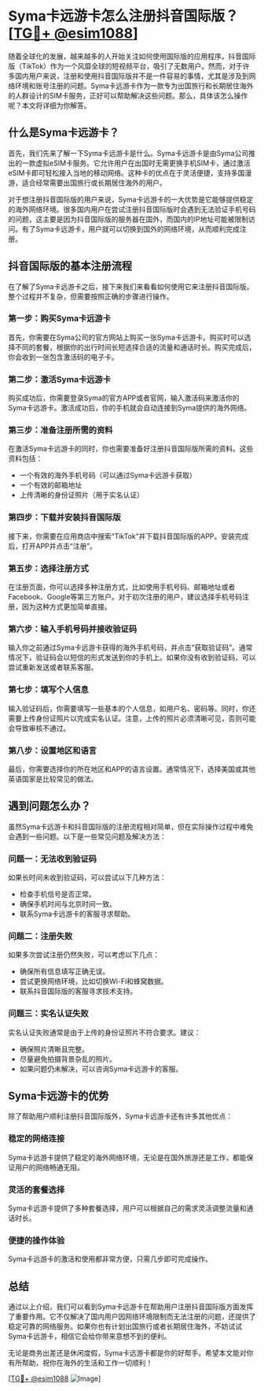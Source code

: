 # Syma卡远游卡怎么注册抖音国际版？[[TG💪+ @esim1088](https://t.me/s/esim1088)]

随着全球化的发展，越来越多的人开始关注如何使用国际版的应用程序。抖音国际版（TikTok）作为一个风靡全球的短视频平台，吸引了无数用户。然而，对于许多国内用户来说，注册和使用抖音国际版并不是一件容易的事情，尤其是涉及到网络环境和账号注册的问题。Syma卡远游卡作为一款专为出国旅行和长期居住海外的人群设计的SIM卡服务，正好可以帮助解决这些问题。那么，具体该怎么操作呢？本文将详细为你解答。

## 什么是Syma卡远游卡？

首先，我们先来了解一下Syma卡远游卡是什么。Syma卡远游卡是由Syma公司推出的一款虚拟eSIM卡服务。它允许用户在出国时无需更换手机SIM卡，通过激活eSIM卡即可轻松接入当地的移动网络。这种卡的优点在于灵活便捷，支持多国漫游，适合经常需要出国旅行或长期居住海外的用户。

对于想注册抖音国际版的用户来说，Syma卡远游卡的一大优势是它能够提供稳定的海外网络环境。很多国内用户在尝试注册抖音国际版时会遇到无法验证手机号码的问题，这主要是因为抖音国际版的服务器在国外，而国内的IP地址可能被限制访问。有了Syma卡远游卡，用户就可以切换到国外的网络环境，从而顺利完成注册。

## 抖音国际版的基本注册流程

在了解了Syma卡远游卡之后，接下来我们来看看如何使用它来注册抖音国际版。整个过程并不复杂，但需要按照正确的步骤进行操作。

### 第一步：购买Syma卡远游卡

首先，你需要在Syma公司的官方网站上购买一张Syma卡远游卡。购买时可以选择不同的套餐，根据你的出行时间长短选择合适的流量和通话时长。购买完成后，你会收到一张包含激活码的电子卡。

### 第二步：激活Syma卡远游卡

购买成功后，你需要登录Syma的官方APP或者官网，输入激活码来激活你的Syma卡远游卡。激活成功后，你的手机就会自动连接到Syma提供的海外网络。

### 第三步：准备注册所需的资料

在激活Syma卡远游卡的同时，你也需要准备好注册抖音国际版所需的资料。这些资料包括：

- 一个有效的海外手机号码（可以通过Syma卡远游卡获取）
- 一个有效的邮箱地址
- 上传清晰的身份证照片（用于实名认证）

### 第四步：下载并安装抖音国际版

接下来，你需要在应用商店中搜索“TikTok”并下载抖音国际版的APP。安装完成后，打开APP并点击“注册”。

### 第五步：选择注册方式

在注册页面，你可以选择多种注册方式，比如使用手机号码、邮箱地址或者Facebook、Google等第三方账户。对于初次注册的用户，建议选择手机号码注册，因为这种方式更加简单直接。

### 第六步：输入手机号码并接收验证码

输入你之前通过Syma卡远游卡获得的海外手机号码，并点击“获取验证码”。通常情况下，验证码会以短信的形式发送到你的手机上。如果你没有收到验证码，可以尝试重新发送或者联系客服。

### 第七步：填写个人信息

输入验证码后，你需要填写一些基本的个人信息，如用户名、密码等。同时，你还需要上传身份证照片以完成实名认证。注意，上传的照片必须清晰可见，否则可能会导致审核不通过。

### 第八步：设置地区和语言

最后，你需要选择你的所在地区和APP的语言设置。通常情况下，选择美国或其他英语国家是比较常见的做法。

## 遇到问题怎么办？

虽然Syma卡远游卡和抖音国际版的注册流程相对简单，但在实际操作过程中难免会遇到一些问题。以下是一些常见问题及解决方法：

### 问题一：无法收到验证码

如果长时间未收到验证码，可以尝试以下几种方法：
- 检查手机信号是否正常。
- 确保手机时间与北京时间一致。
- 联系Syma卡远游卡的客服寻求帮助。

### 问题二：注册失败

如果多次尝试注册仍然失败，可以考虑以下几点：
- 确保所有信息填写正确无误。
- 尝试更换网络环境，比如切换Wi-Fi和蜂窝数据。
- 联系抖音国际版的客服寻求技术支持。

### 问题三：实名认证失败

实名认证失败通常是由于上传的身份证照片不符合要求。建议：
- 确保照片清晰且完整。
- 尽量避免拍摄背景杂乱的照片。
- 如果问题仍未解决，可以咨询Syma卡远游卡的客服。

## Syma卡远游卡的优势

除了帮助用户顺利注册抖音国际版外，Syma卡远游卡还有许多其他优点：

### 稳定的网络连接

Syma卡远游卡提供了稳定的海外网络环境，无论是在国外旅游还是工作，都能保证用户的网络畅通无阻。

### 灵活的套餐选择

Syma卡远游卡提供了多种套餐选择，用户可以根据自己的需求灵活调整流量和通话时长。

### 便捷的操作体验

Syma卡远游卡的激活和使用都非常方便，只需几步即可完成操作。

## 总结

通过以上介绍，我们可以看到Syma卡远游卡在帮助用户注册抖音国际版方面发挥了重要作用。它不仅解决了国内用户因网络环境限制而无法注册的问题，还提供了稳定可靠的网络服务。如果你也有计划出国旅行或者长期居住海外，不妨试试Syma卡远游卡，相信它会给你带来意想不到的便利。

无论是商务出差还是休闲度假，Syma卡远游卡都是你的好帮手。希望本文能对你有所帮助，祝你在海外的生活和工作一切顺利！

[[TG💪+ @esim1088](https://t.me/s/esim1088) ![Image](https://i.postimg.cc/4NQfJmqS/Snipaste-2025-05-13-00-14-12.png)]